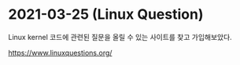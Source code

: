 # 2021-03-25 (Linux Question)

Linux kernel 코드에 관련된 질문을 올릴 수 있는 사이트를 찾고 가입해보았다.

https://www.linuxquestions.org/